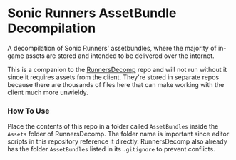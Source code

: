 # Sonic Runners AssetBundle Decompilation

A decompilation of Sonic Runners' assetbundles, where the majority of in-game assets are stored and intended to be delivered over the internet.

This is a companion to the [RunnersDecomp](https://github.com/itsmattkc/RunnersDecomp/) repo and will not run without it since it requires assets from the client. They're stored in separate repos because there are thousands of files here that can make working with the client much more unwieldy.

### How To Use

Place the contents of this repo in a folder called `AssetBundles` inside the `Assets` folder of RunnersDecomp. The folder name is important since editor scripts in this repository reference it directly. RunnersDecomp also already has the folder `AssetBundles` listed in its `.gitignore` to prevent conflicts.
